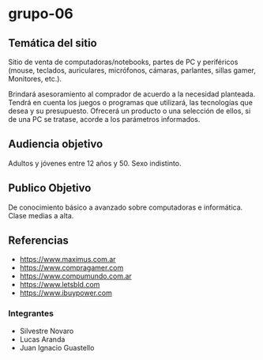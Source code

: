 # grupo-06

## Temática del sitio

Sitio de venta de computadoras/notebooks, partes de PC y periféricos (mouse, teclados, auriculares, micrófonos, cámaras, parlantes, sillas gamer, Monitores, etc.). 

Brindará asesoramiento al comprador de acuerdo a la necesidad planteada. Tendrá en cuenta los juegos o programas que utilizará, las tecnologías que desea y su presupuesto. Ofrecerá un producto o una selección de ellos, si de una PC se tratase, acorde a los parámetros informados.

## Audiencia objetivo
Adultos y jóvenes entre 12 años y 50. Sexo indistinto.

## Publico Objetivo
De conocimiento básico a avanzado sobre computadoras e informática. Clase medias a alta.

## Referencias
 - https://www.maximus.com.ar
 - https://www.compragamer.com
 - https://www.compumundo.com.ar
 - https://www.letsbld.com
 - https://www.ibuypower.com


### Integrantes
- Silvestre Novaro
- Lucas Aranda
- Juan Ignacio Guastello

